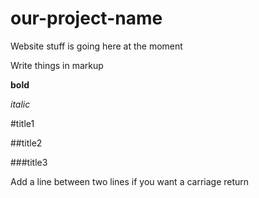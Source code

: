 # our-project-name

Website stuff is going here at the moment

Write things in markup

**bold**

*italic*

#title1

##title2

###title3

Add a line between two lines if you want a carriage return

